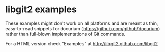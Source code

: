 libgit2 examples
================

These examples might don't work on all platforms and are meant as thin,
easy-to-read snippets for docurium (https://github.com/github/docurium)
rather than full-blown implementations of Git commands.

For a HTML version check "Examples" at http://libgit2.github.com/libgit2
